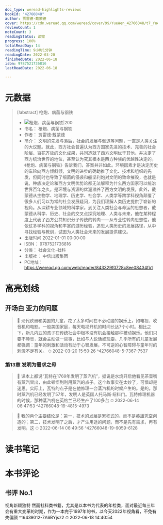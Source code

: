 ```yaml
---
doc_type: weread-highlights-reviews
bookId: "42766048"
author: 贾雷德·戴蒙德
cover: https://cdn.weread.qq.com/weread/cover/99/YueWen_42766048/t7_YueWen_42766048.jpg
reviewCount: 1
noteCount: 3
readingStatus: 读完
progress: 100%
totalReadDay: 14
readingTime: 9小时1分钟
readingDate: 2022-03-20
finishedDate: 2022-06-18
isbn: 9787521736816
lastReadDate: 2022-06-18

---
```

# 元数据
> [!abstract] 枪炮、病菌与钢铁
> - ![ 枪炮、病菌与钢铁|200](https://cdn.weread.qq.com/weread/cover/99/YueWen_42766048/t7_YueWen_42766048.jpg)
> - 书名： 枪炮、病菌与钢铁
> - 作者： 贾雷德·戴蒙德
> - 简介： 文明的先发与落后，社会的发展与倒退等问题，一直是人类关注的大议题。就此，西方社会普遍认为西方国家先进的技术、完善的社会阶层、百花齐放的文化成果，共同造就了西方文明优于其他，并决定了西方统治世界的地位，甚至认为究其根本是西方种族的优越性决定的。《枪炮、病菌与钢铁》告诉我们，答案并非如此。环境因素才是决定历史的车轮向西方倾斜倾，文明的进步的确助推了文化、技术和组织的先发，但同时也导致了细菌的侵袭和船坚利炮对文明的致命摧毁，也就是说，种族决定论和西方文明优势论都无法解释为什么西方国家可以统治世界百年之久。是环境与资源的优渥滋养了西方文明的发展。此外，戴蒙德从生物学、地理学、历史学、社会学、人类学等跨学科视角颠覆了很多人们习以为常的社会发展疑问，为我们理解人类历史提供了崭新的视角。从深耕专业领域的科学家，到关注人类社会与命运的思想者，戴蒙德从科学、历史、社会的交叉点探究地理、人类与未来，他在某种程度上代表了西方公共知识分子传统的转向——从专业性转向思想性，他依仗多学科的视角和丰富的游历经验，追思人类历史的发展路径，从中寻找经验与教训，试图为人类社会未来的发展提供建议。
> - 出版时间 2022-01-01 00:00:00
> - ISBN： 9787521736816
> - 分类： 社会文化-社科
> - 出版社： 中信出版集团
> - PC地址：https://weread.qq.com/web/reader/843329f0728c8ee08434fb1

# 高亮划线

## 开场白 亚力的问题

> 📌 现代欧洲和美国的儿童，花了太多时间在不必动脑的娱乐上，如电视、收音机和电影。一般美国家庭，每天电视开机的时间长达7个小时。相比之下，新几内亚的孩子在传统社会中根本没有机会接触那种被动娱乐。他们只要不睡觉，就会主动做一些事，比如与人说话或玩耍。几乎所有的儿童发展都强调：童年的刺激和活动有助于心智发展，不可逆的心智障碍与童年时的刺激不足有关。 
> ⏱ 2022-03-20 15:50:26 ^42766048-5-7367-7537

### 第13章 发明为需求之母

> 📌 课本上都说“瓦特在1769年发明了蒸汽机”，据说是水烧开后他看见茶壶嘴有蒸汽冒出，由此顿悟到利用蒸汽的点子。这个故事实在太妙了，可惜却是迷思。实际上，瓦特的点子是在他修理一台蒸汽机的时候产生的。是的，那时蒸汽机已经发明了57年，发明人是英国人托马斯·纽科门。瓦特修理机器的时候，那种蒸汽机在英格兰已经生产了100多台 
> ⏱ 2022-06-14 06:47:53 ^42766048-19-4815-4973

> 📌 我的两个主要结论是：第一，技术的发展是累积式的，而不是英雄凭空创造的；第二，技术发明了之后，才产生用途的问题，而不是先有需求，再有发明。这 
> ⏱ 2022-06-14 06:49:56 ^42766048-19-6059-6128

# 读书笔记

# 本书评论

## 书评 No.1 
视角新颖独特 然而社科类书籍，尤其是以本书为代表的年检类，面对最近每三年会有重大变革的时期，作为一本完于1997年的书，以今天2022年视角看，不免有失偏颇 ^16439012-7A6BYjsz2
⏱ 2022-06-18 14:40:54
